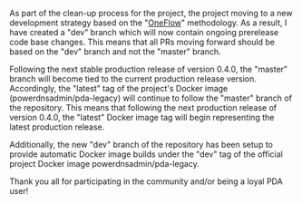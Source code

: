 As part of the clean-up process for the project, the project moving to a new development strategy based on the "[OneFlow](https://www.endoflineblog.com/oneflow-a-git-branching-model-and-workflow)" methodology. As a result, I have created a "dev" branch which will now contain ongoing prerelease code base changes. This means that all PRs moving forward should be based on the "dev" branch and not the "master" branch.

Following the next stable production release of version 0.4.0, the "master" branch will become tied to the current production release version. Accordingly, the "latest" tag of the project's Docker image (powerdnsadmin/pda-legacy) will continue to follow the "master" branch of the repository. This means that following the next production release of version 0.4.0, the "latest" Docker image tag will begin representing the latest production release.

Additionally, the new "dev" branch of the repository has been setup to provide automatic Docker image builds under the "dev" tag of the official project Docker image powerdnsadmin/pda-legacy.

Thank you all for participating in the community and/or being a loyal PDA user!